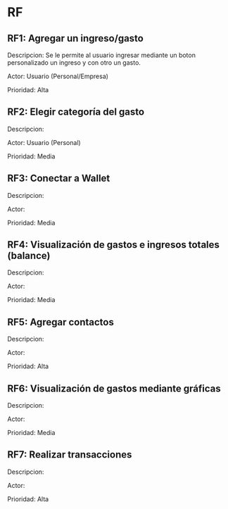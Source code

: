 # RF

## RF1: Agregar un ingreso/gasto

Descripcion: Se le permite al usuario ingresar mediante un boton personalizado un ingreso y con otro un gasto.

Actor: Usuario (Personal/Empresa)

Prioridad: Alta

## RF2: Elegir categoría del gasto

Descripcion: 

Actor: Usuario (Personal)

Prioridad: Media

## RF3: Conectar a Wallet

Descripcion: 

Actor: 

Prioridad: Media

## RF4: Visualización de gastos e ingresos totales (balance)

Descripcion: 

Actor: 

Prioridad: Media

## RF5: Agregar contactos

Descripcion: 

Actor: 

Prioridad: Alta

## RF6: Visualización de gastos mediante gráficas

Descripcion: 

Actor: 

Prioridad: Media

## RF7: Realizar transacciones

Descripcion: 

Actor: 

Prioridad: Alta
